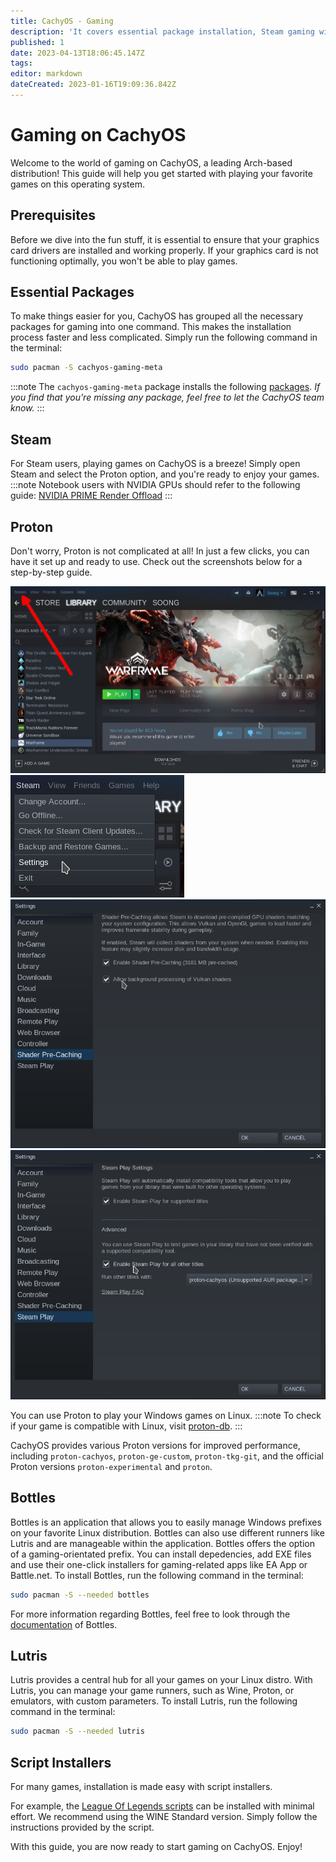 ```yaml
---
title: CachyOS - Gaming
description: 'It covers essential package installation, Steam gaming with Proton, various Proton version options, Lutris as a central hub for all games, and script installers for popular games like League of Legends.'
published: 1
date: 2023-04-13T18:06:45.147Z
tags:
editor: markdown
dateCreated: 2023-01-16T19:09:36.842Z
---
```


Gaming on CachyOS
=================
Welcome to the world of gaming on CachyOS, a leading Arch-based distribution! This guide will help you get started with playing your favorite games on this operating system.

Prerequisites
-------------
Before we dive into the fun stuff, it is essential to ensure that your graphics card drivers are installed and working properly. If your graphics card is not functioning optimally, you won't be able to play games.

Essential Packages
------------------
To make things easier for you, CachyOS has grouped all the necessary packages for gaming into one command. This makes the installation process faster and less complicated. Simply run the following command in the terminal:

```sh
sudo pacman -S cachyos-gaming-meta
```

:::note
The `cachyos-gaming-meta` package installs the following [packages](https://github.com/CachyOS/CachyOS-PKGBUILDS/blob/master/cachyos-gaming-meta/PKGBUILD). *If you find that you're missing any package, feel free to let the CachyOS team know.*
:::

Steam
-----
For Steam users, playing games on CachyOS is a breeze! Simply open Steam and select the Proton option, and you're ready to enjoy your games.
:::note
Notebook users with NVIDIA GPUs should refer to the following guide: [NVIDIA PRIME Render Offload](https://wiki.cachyos.org/en/notebooks)
:::

Proton
------
Don't worry, Proton is not complicated at all! In just a few clicks, you can have it set up and ready to use. Check out the screenshots below for a step-by-step guide.

![screenshot_20230116_212054.png](../../../assets/screenshot_20230116_212054.png)
![screenshot_20230116_212256.png](../../../assets/screenshot_20230116_212256.png)
![screenshot_20230116_212402.png](../../../assets/screenshot_20230116_212402.png)
![screenshot_20230116_212343.png](../../../assets/screenshot_20230116_212343.png)

You can use Proton to play your Windows games on Linux.
:::note
To check if your game is compatible with Linux, visit [proton-db](https://www.protondb.com/).
:::

CachyOS provides various Proton versions for improved performance, including `proton-cachyos`, `proton-ge-custom`, `proton-tkg-git`, and the official Proton versions `proton-experimental` and `proton`.

Bottles
-------
Bottles is an application that allows you to easily manage Windows prefixes on your favorite Linux distribution. Bottles can also use different runners like Lutris and are manageable within the application. Bottles offers the option of a gaming-orientated prefix. You can install depedencies, add EXE files and use their one-click installers for gaming-related apps like EA App or Battle.net. To install Bottles, run the following command in the terminal:
```sh
sudo pacman -S --needed bottles
```
For more information regarding Bottles, feel free to look through the [documentation](https://docs.usebottles.com/) of Bottles.

Lutris
------
Lutris provides a central hub for all your games on your Linux distro. With Lutris, you can manage your game runners, such as Wine, Proton, or emulators, with custom parameters. To install Lutris, run the following command in the terminal:

```sh
sudo pacman -S --needed lutris
```

Script Installers
-----------------
For many games, installation is made easy with script installers.

For example, the [League Of Legends scripts](https://lutris.net/games/league-of-legends/) can be installed with minimal effort. We recommend using the WINE Standard version. Simply follow the instructions provided by the script.

With this guide, you are now ready to start gaming on CachyOS. Enjoy!
